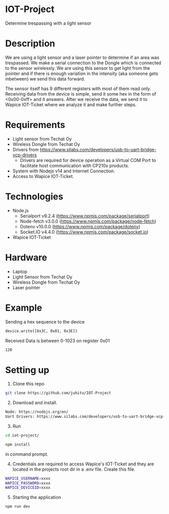 # IOT-Project
Determine trespassing with a light sensor

# Description
We are using a light sensor and a laser pointer to determine if an area was trespassed. We make a serial connection to the Dongle which is connected to the sensor wirelessly. We are using this sensor to get light from the pointer and if there is enough variation in the intensity (aka someone gets inbetween) we send this data forward.

The sensor itself has 9 different registers with most of them read only. Receiving data from the device is simple, send it some hex in the form of <0x00-0xff> and it answers. After we receive the data, we send it to Wapice IOT-Ticket where we analyze it and make further steps.

# Requirements
- Light sensor from Techat Oy
- Wireless Dongle from Techat Oy
- Drivers from https://www.silabs.com/developers/usb-to-uart-bridge-vcp-drivers
    - Drivers are required for device operation as a Virtual COM Port to facilitate host communication with CP210x products.
- System with Nodejs v14 and Internet Connection.
- Access to Wapice IOT-Ticket.

# Technologies
- Node.js
    - Serialport v9.2.4 (https://www.npmjs.com/package/serialport)
    - Node-fetch v3.0.0 (https://www.npmjs.com/package/node-fetch)
    - Dotenv v10.0.0 (https://www.npmjs.com/package/dotenv)
    - Socket.IO v4.4.0 (https://www.npmjs.com/package/socket.io)
- Wapice IOT-Ticket

# Hardware
- Laptop
- Light Sensor from Techat Oy
- Wireless Dongle from Techat Oy
- Laser pointer

# Example
Sending a hex sequence to the device
```sh
device.write([0x3C, 0x01, 0x3E])
```
Received Data is between 0-1023 on register 0x01
```sh
120
```

# Setting up
1. Clone this repo
```sh
git clone https://github.com/juhito/IOT-Project
```
2. Download and install.
```sh
Node: https://nodejs.org/en/
Uart Drivers: https://www.silabs.com/developers/usb-to-uart-bridge-vcp-drivers
```
3. Run
```sh
cd iot-project/

npm install
```
in command prompt.

4. Credentials are required to access Wapice's IOT-Ticket and they are located in the projects root dir in a .env file.
Create this file.
```sh
WAPICE_USERNAME=xxxx
WAPICE_PASSWORD=xxxx
WAPICE_DEVICEID=xxxx
```
5. Starting the application
```sh
npm run dev
```